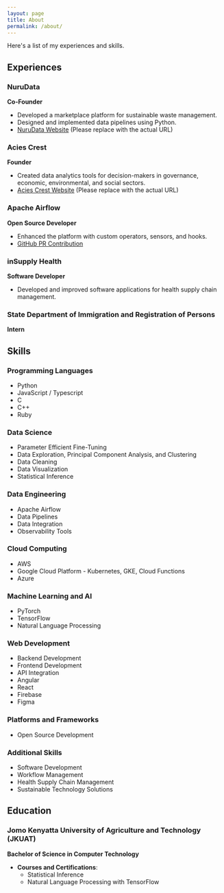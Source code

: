 ```yaml
---
layout: page
title: About
permalink: /about/
---
```


Here's a list of my experiences and skills.

## Experiences

### NuruData
**Co-Founder**
- Developed a marketplace platform for sustainable waste management.
- Designed and implemented data pipelines using Python.
- [NuruData Website](https://nurudata.com) (Please replace with the actual URL)

### Acies Crest
**Founder**
- Created data analytics tools for decision-makers in governance, economic, environmental, and social sectors.
- [Acies Crest Website](https://aciescrest.com) (Please replace with the actual URL)

### Apache Airflow
**Open Source Developer**
- Enhanced the platform with custom operators, sensors, and hooks.
- [GitHub PR Contribution](https://github.com/apache/airflow/pulls?q=is%3Apr+author%3Aokirialbert+)

### inSupply Health
**Software Developer**
- Developed and improved software applications for health supply chain management.

### State Department of Immigration and Registration of Persons
**Intern**


## Skills

### Programming Languages
- Python
- JavaScript / Typescript
- C
- C++
- Ruby

### Data Science
- Parameter Efficient Fine-Tuning
- Data Exploration, Principal Component Analysis, and Clustering
- Data Cleaning
- Data Visualization
- Statistical Inference

### Data Engineering
- Apache Airflow
- Data Pipelines
- Data Integration
- Observability Tools

### Cloud Computing
- AWS
- Google Cloud Platform - Kubernetes, GKE, Cloud Functions
- Azure

### Machine Learning and AI
- PyTorch
- TensorFlow
- Natural Language Processing

### Web Development
- Backend Development
- Frontend Development
- API Integration
- Angular
- React
- Firebase
- Figma

### Platforms and Frameworks
- Open Source Development

### Additional Skills
- Software Development
- Workflow Management
- Health Supply Chain Management
- Sustainable Technology Solutions


## Education

### Jomo Kenyatta University of Agriculture and Technology (JKUAT)
**Bachelor of Science in Computer Technology**

- **Courses and Certifications**:
  - Statistical Inference
  - Natural Language Processing with TensorFlow